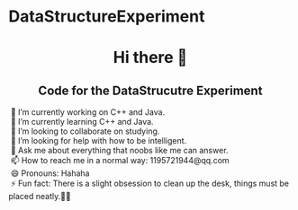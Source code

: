 # DataStructureExperiment
<div style="text-align: center">
                    <h1>Hi there 👋</h1>
                    <h2>Code for the DataStrucutre Experiment</h2>
                </div>
                &nbsp;🔭 I’m currently working on C++ and Java.<br>
                &nbsp;🌱 I’m currently learning C++ and Java.<br>
                &nbsp;👯 I’m looking to collaborate on studying.<br>
                &nbsp;🤔 I’m looking for help with how to be intelligent.<br>
                &nbsp;💬 Ask me about everything that noobs like me can answer.<br>
                &nbsp;📫 How to reach me in a normal way: 1195721944@qq.com<br>
                &nbsp;😄 Pronouns: Hahaha<br>
                &nbsp;⚡ Fun fact: There is a slight obsession to clean up the desk, things must be placed neatly.🤷‍♂️<br><br>
                <div style="text-align: center">
